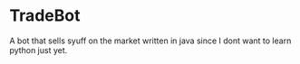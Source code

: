 # TradeBot
A bot that sells syuff on the market written in java since I dont want to learn python just yet.
